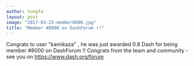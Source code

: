 ```yaml
---
author: tungfa
layout: post
image: "2017-03-25-member8000.jpg"
title: "Member #8000 on DashForum !!"
---
```

Congrats to user "kamikaza" , he was just awarded 0.8 Dash for being member #8000 on DashForum !!
Congrats from the team and community - see you on
<https://www.dash.org/forum>
